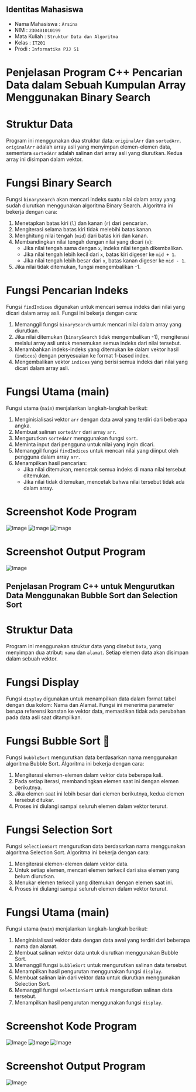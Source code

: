 ## Identitas Mahasiswa
- Nama Mahasiswa : `Arsina`
- NIM : `230401010199`
- Mata Kuliah : `Struktur Data dan Algoritma`
- Kelas : `IT201`
- Prodi : `Informatika PJJ S1`

# Penjelasan Program C++ Pencarian Data dalam Sebuah Kumpulan Array Menggunakan Binary Search 

# Struktur Data
Program ini menggunakan dua struktur data: `originalArr` dan `sortedArr`. `originalArr` adalah array asli yang menyimpan elemen-elemen data, sementara `sortedArr` adalah salinan dari array asli yang diurutkan. Kedua array ini disimpan dalam vektor.

# Fungsi Binary Search
Fungsi `binarySearch` akan mencari indeks suatu nilai dalam array yang sudah diurutkan menggunakan algoritma Binary Search. Algoritma ini bekerja dengan cara:
1. Menetapkan batas kiri (`l`) dan kanan (`r`) dari pencarian.
2. Mengiterasi selama batas kiri tidak melebihi batas kanan.
3. Menghitung nilai tengah (`mid`) dari batas kiri dan kanan.
4. Membandingkan nilai tengah dengan nilai yang dicari (`x`):
    - Jika nilai tengah sama dengan `x`, indeks nilai tengah dikembalikan.
    - Jika nilai tengah lebih kecil dari `x`, batas kiri digeser ke `mid + 1`.
    - Jika nilai tengah lebih besar dari `x`, batas kanan digeser ke `mid - 1`.
5. Jika nilai tidak ditemukan, fungsi mengembalikan -1.

# Fungsi Pencarian Indeks
Fungsi `findIndices` digunakan untuk mencari semua indeks dari nilai yang dicari dalam array asli. Fungsi ini bekerja dengan cara:
1. Memanggil fungsi `binarySearch` untuk mencari nilai dalam array yang diurutkan.
2. Jika nilai ditemukan (`binarySearch` tidak mengembalikan -1), mengiterasi melalui array asli untuk menemukan semua indeks dari nilai tersebut.
3. Menambahkan indeks-indeks yang ditemukan ke dalam vektor hasil (`indices`) dengan penyesuaian ke format 1-based index.
4. Mengembalikan vektor `indices` yang berisi semua indeks dari nilai yang dicari dalam array asli.

# Fungsi Utama (main)
Fungsi utama (`main`) menjalankan langkah-langkah berikut:
1. Menginisialisasi vektor `arr` dengan data awal yang terdiri dari beberapa angka.
2. Membuat salinan `sortedArr` dari array `arr`.
3. Mengurutkan `sortedArr` menggunakan fungsi `sort`.
4. Meminta input dari pengguna untuk nilai yang ingin dicari.
5. Memanggil fungsi `findIndices` untuk mencari nilai yang diinput oleh pengguna dalam array `arr`.
6. Menampilkan hasil pencarian:
    - Jika nilai ditemukan, mencetak semua indeks di mana nilai tersebut ditemukan.
    - Jika nilai tidak ditemukan, mencetak bahwa nilai tersebut tidak ada dalam array.

# Screenshot Kode Program
![Image](Dokumentasi/KP2-1.png)
![Image](Dokumentasi/KP2-2.png)
![Image](Dokumentasi/KP2-3.png)

# Screenshot Output Program
![Image](Dokumentasi/OutputProgram2.png)

## Penjelasan Program C++ untuk Mengurutkan Data Menggunakan Bubble Sort dan Selection Sort

# Struktur Data
Program ini menggunakan struktur data yang disebut `Data`, yang menyimpan dua atribut: `nama` dan `alamat`. Setiap elemen data akan disimpan dalam sebuah vektor.

# Fungsi Display
Fungsi `display` digunakan untuk menampilkan data dalam format tabel dengan dua kolom: Nama dan Alamat. Fungsi ini menerima parameter berupa referensi konstan ke vektor data, memastikan tidak ada perubahan pada data asli saat ditampilkan.


# Fungsi Bubble Sort 📝
Fungsi `bubbleSort` mengurutkan data berdasarkan nama menggunakan algoritma Bubble Sort. Algoritma ini bekerja dengan cara:
1. Mengiterasi elemen-elemen dalam vektor data beberapa kali.
2. Pada setiap iterasi, membandingkan elemen saat ini dengan elemen berikutnya.
3. Jika elemen saat ini lebih besar dari elemen berikutnya, kedua elemen tersebut ditukar.
4. Proses ini diulangi sampai seluruh elemen dalam vektor terurut.

# Fungsi Selection Sort
Fungsi `selectionSort` mengurutkan data berdasarkan nama menggunakan algoritma Selection Sort. Algoritma ini bekerja dengan cara:
1. Mengiterasi elemen-elemen dalam vektor data.
2. Untuk setiap elemen, mencari elemen terkecil dari sisa elemen yang belum diurutkan.
3. Menukar elemen terkecil yang ditemukan dengan elemen saat ini.
4. Proses ini diulangi sampai seluruh elemen dalam vektor terurut.

# Fungsi Utama (main)
Fungsi utama (`main`) menjalankan langkah-langkah berikut:
1. Menginisialisasi vektor data dengan data awal yang terdiri dari beberapa nama dan alamat.
2. Membuat salinan vektor data untuk diurutkan menggunakan Bubble Sort.
3. Memanggil fungsi `bubbleSort` untuk mengurutkan salinan data tersebut.
4. Menampilkan hasil pengurutan menggunakan fungsi `display`.
5. Membuat salinan lain dari vektor data untuk diurutkan menggunakan Selection Sort.
6. Memanggil fungsi `selectionSort` untuk mengurutkan salinan data tersebut.
7. Menampilkan hasil pengurutan menggunakan fungsi `display`.

# Screenshot Kode Program
![Image](Dokumentasi/KP1-1.png)
![Image](Dokumentasi/KP1-2.png)
![Image](Dokumentasi/KP1-3.png)

# Screenshot Output Program
![Image](Dokumentasi/OutputProgram1.png)
